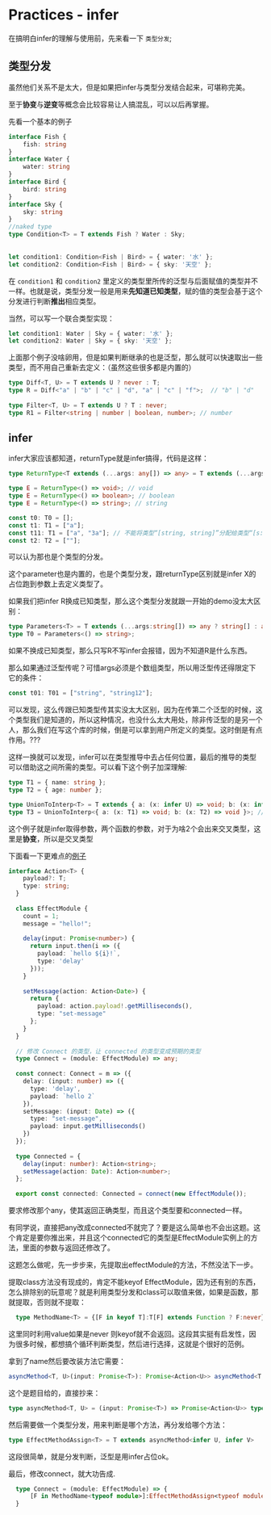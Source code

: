 # Practices - infer

在搞明白infer的理解与使用前，先来看一下 `类型分发`;

## 类型分发

虽然他们关系不是太大，但是如果把infer与类型分发结合起来，可堪称完美。

至于**协变**与**逆变**等概念会比较容易让人搞混乱，可以以后再掌握。

先看一个基本的例子

```ts
interface Fish {
    fish: string
}
interface Water {
    water: string
}
interface Bird {
    bird: string
}
interface Sky {
    sky: string
}
//naked type
type Condition<T> = T extends Fish ? Water : Sky;
 
 
let condition1: Condition<Fish | Bird> = { water: '水' };
let condition2: Condition<Fish | Bird> = { sky: '天空' };
```

在 `condition1` 和 `condition2` 里定义的类型里所传的泛型与后面赋值的类型并不一样。也就是说，类型分发一般是用来**先知道已知类型**，赋的值的类型会基于这个分发进行判断**推出**相应类型。

当然，可以写一个联合类型实现：

```ts
let condition1: Water | Sky = { water: '水' };
let condition2: Water | Sky = { sky: '天空' };
```

上面那个例子没啥卵用，但是如果判断继承的也是泛型，那么就可以快速取出一些类型，而不用自己重新去定义：（虽然这些很多都是内置的）

```ts
type Diff<T, U> = T extends U ? never : T;
type R = Diff<"a" | "b" | "c" | "d", "a" | "c" | "f">;  // "b" | "d"
 
type Filter<T, U> = T extends U ? T : never;
type R1 = Filter<string | number | boolean, number>; // number
```

## infer

infer大家应该都知道，returnType就是infer搞得，代码是这样：

```ts
type ReturnType<T extends (...args: any[]) => any> = T extends (...args: any[]) => infer R ? R : any;

type E = ReturnType<() => void>; // void
type E = ReturnType<() => boolean>; // boolean
type E = ReturnType<() => string>; // string

const t0: T0 = [];
const t1: T1 = ["a"];
const t11: T1 = ["a", "3a"]; // 不能将类型“[string, string]”分配给类型“[s: string]”。源具有 2 个元素，但目标仅允许 1 个。ts(2322)
const t2: T2 = [""];
```

可以认为那也是个类型的分发。

这个parameter也是内置的，也是个类型分发，跟returnType区别就是infer X的占位跑到参数上去定义类型了。

如果我们把infer R换成已知类型，那么这个类型分发就跟一开始的demo没太大区别：

```ts
type Parameters<T> = T extends (...args:string[]) => any ? string[] : any;
type T0 = Parameters<() => string>; 
```

如果不换成已知类型，那么只写R不写infer会报错，因为不知道R是什么东西。

那么如果通过泛型传呢？可惜args必须是个数组类型，所以用泛型传还得限定下它的条件：

```ts
const t01: T01 = ["string", "string12"];
```

可以发现，这么传跟已知类型传其实没太大区别，因为在传第二个泛型的时候，这个类型我们是知道的，所以这种情况，也没什么太大用处，除非传泛型的是另一个人，那么我们在写这个库的时候，倒是可以拿到用户所定义的类型。这时倒是有点作用。???

这样一换就可以发现，infer可以在类型推导中去占任何位置，最后的推导的类型可以借助这之间所需的类型。可以看下这个例子加深理解:

```ts
type T1 = { name: string };
type T2 = { age: number };

type UnionToInterp<T> = T extends { a: (x: infer U) => void; b: (x: infer U) => void } ? U : never;
type T3 = UnionToInterp<{ a: (x: T1) => void; b: (x: T2) => void }>; // T1 & T2
```

这个例子就是infer取得参数，两个函数的参数，对于为啥2个会出来交叉类型，这里是**协变**，所以是交叉类型

下面看一下更难点的[例子](https://github.com/LeetCode-OpenSource/hire/blob/master/typescript_zh.md)

```ts
interface Action<T> {
    payload?: T;
    type: string;
  }
  
  class EffectModule {
    count = 1;
    message = "hello!";
  
    delay(input: Promise<number>) {
      return input.then(i => ({
        payload: `hello ${i}!`,
        type: 'delay'
      }));
    }
  
    setMessage(action: Action<Date>) {
      return {
        payload: action.payload!.getMilliseconds(),
        type: "set-message"
      };
    }
  }
  
  // 修改 Connect 的类型，让 connected 的类型变成预期的类型
  type Connect = (module: EffectModule) => any;
  
  const connect: Connect = m => ({
    delay: (input: number) => ({
      type: 'delay',
      payload: `hello 2`
    }),
    setMessage: (input: Date) => ({
      type: "set-message",
      payload: input.getMilliseconds()
    })
  });
  
  type Connected = {
    delay(input: number): Action<string>;
    setMessage(action: Date): Action<number>;
  };
  
  export const connected: Connected = connect(new EffectModule());
```

要求修改那个any，使其返回正确类型，而且这个类型要和connected一样。

有同学说，直接把any改成connected不就完了？要是这么简单也不会出这题。这个肯定是要你推出来，并且这个connected它的类型是EffectModule实例上的方法，里面的参数与返回还修改了。

这题怎么做呢，先一步步来，先提取出effectModule的方法，不然没法下一步。

提取class方法没有现成的，肯定不能keyof EffectModule，因为还有别的东西，怎么排除别的玩意呢？就是利用类型分发和class可以取值来做，如果是函数，那就提取，否则就不提取：

```ts
  type MethodName<T> = {[F in keyof T]:T[F] extends Function ? F:never}[keyof T]  type EE =  MethodName<EffectModule>
```

这里同时利用value如果是never 则keyof就不会返回。这段其实挺有启发性，因为很多时候，都想搞个循环判断类型，然后进行选择，这就是个很好的范例。

拿到了name然后要改装方法它需要：

```ts
asyncMethod<T, U>(input: Promise<T>): Promise<Action<U>> asyncMethod<T, U>(input: T): Action<U> syncMethod<T, U>(action: Action<T>): Action<U>  syncMethod<T, U>(action: T): Action<U>
```

这个是题目给的，直接抄来：

```ts
type asyncMethod<T, U> = (input: Promise<T>) => Promise<Action<U>> type asyncMethodConnect<T, U> = (input: T) => Action<U> type syncMethod<T, U> = (action: Action<T>) => Action<U> type syncMethodConnect<T, U> = (action: T) => Action<U> 
```

然后需要做一个类型分发，用来判断是哪个方法，再分发给哪个方法：

```ts
type EffectMethodAssign<T> = T extends asyncMethod<infer U, infer V>      ? asyncMethodConnect<U, V>     : T extends syncMethod<infer U, infer V>     ? syncMethodConnect<U, V>     : never
```

这段很简单，就是分发判断，泛型是用infer占位ok。

最后，修改connect，就大功告成.

```ts
  type Connect = (module: EffectModule) => {
      [F in MethodName<typeof module>]:EffectMethodAssign<typeof module[F]>
  }
```
